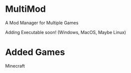 # MultiMod
A Mod Manager for Multiple Games

Adding Executable soon! (Windows, MacOS, Maybe Linux)

# Added Games
Minecraft
